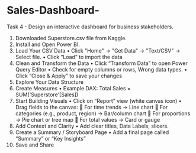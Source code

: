 # Sales-Dashboard-
Task 4 - Design an interactive dashboard for business stakeholders.
1.	Downloaded Superstore.csv file from Kaggle.
2.	Install and Open Power BI.
3.	Load Your CSV Data
•	Click "Home" → "Get Data" → "Text/CSV" → Select file.
•	Click “Load” to import the data
4.	Clean and Transform the Data
•	Click “Transform Data” to open Power Query Editor
•	Check for empty columns or rows, Wrong data types.
•	Click “Close & Apply” to save your changes
5.	Explore Your Data Structure
6.	Create Measures 
•	Example DAX: Total Sales = SUM('Superstore'[Sales])
7.	Start Building Visuals
•	Click on “Report” view (white canvas icon)
•	Drag fields to the canvas:
	For time trends → Line chart
	For categories (e.g., product, region) → Bar/column chart
	For proportions → Pie chart or tree map
	For total values → Card or gauge
8.	Add Context and Clarity
•	Add clear titles, Data Labels, slicers.
9.	Create a Summary / Storyboard Page
•	Add a final page called “Summary” or “Key Insights”
10.	Save and Share

